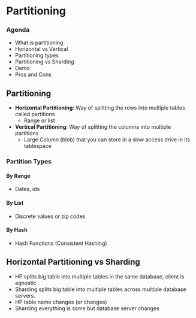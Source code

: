 # Partitioning

### Agenda
* What is partitioning
* Horizontal vs Vertical
* Partitioning types
* Partitioning vs Sharding
* Demo
* Pros and Cons


## Partitioning
* **Horizontal Partitioning**: Way of splitting the rows into multiple tables called partitions
  * Range or list
* **Vertical Partitioning**: Way of splitting the columns into multiple partitions
  * Large Column (blob) that you can store in a slow access drive in its tablespace


### Partition Types
#### By Range
* Dates, ids
#### By List
* Discrete values or zip codes
#### By Hash
* Hash Functions (Consistent Hashing)

## Horizontal Partitioning vs Sharding 
* HP splits big table into multiple tables in the same database, client is agnostic
* Sharding splits big table into multiple tables across multiple database servers.
* HP table name changes (or changes)
* Sharding everything is same but database server changes
